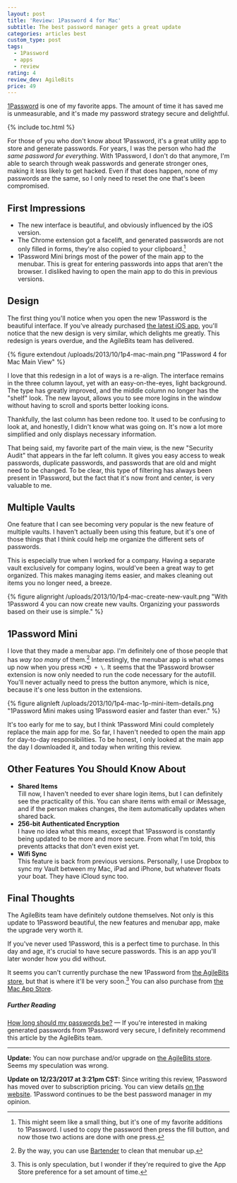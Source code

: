 ```yaml
---
layout: post
title: 'Review: 1Password 4 for Mac'
subtitle: The best password manager gets a great update
categories: articles best
custom_type: post
tags:
  - 1Password
  - apps
  - review
rating: 4
review_dev: AgileBits
price: 49
---
```

[1Password](https://agilebits.com/onepassword) is one of my favorite apps. The amount of time it has saved me is unmeasurable, and it's made my password strategy secure and delightful.

{% include toc.html %}

For those of you who don't know about 1Password, it's a great utility app to store and generate passwords. For years, I was the person who had _the same password for everything_. With 1Password, I don't do that anymore, I'm able to search through weak passwords and generate stronger ones, making it less likely to get hacked. Even if that does happen, none of my passwords are the same, so I only need to reset the one that's been compromised.

## First Impressions

- The new interface is beautiful, and obviously influenced by the iOS version.
- The Chrome extension got a facelift, and generated passwords are not only filled in forms, they're also copied to your clipboard.[^1]
- 1Password Mini brings most of the power of the main app to the menubar. This is great for entering passwords into apps that aren't the browser. I disliked having to open the main app to do this in previous versions.

## Design

The first thing you'll notice when you open the new 1Password is the beautiful interface. If you've already purchased [the latest iOS app](https://agilebits.com/onepassword/ios), you'll notice that the new design is very similar, which delights me greatly. This redesign is years overdue, and the AgileBits team has delivered.

{% figure extendout /uploads/2013/10/1p4-mac-main.png "1Password 4 for Mac Main View" %}

I love that this redesign in a lot of ways is a re-align. The interface remains in the three column layout, yet with an easy-on-the-eyes, light background. The type has greatly improved, and the middle column no longer has the "shelf" look. The new layout, allows you to see more logins in the window without having to scroll and sports better looking icons.

Thankfully, the last column has been redone too. It used to be confusing to look at, and honestly, I didn't know what was going on. It's now a lot more simplified and only displays necessary information.

That being said, my favorite part of the main view, is the new "Security Audit" that appears in the far left column. It gives you easy access to weak passwords, duplicate passwords, and passwords that are old and might need to be changed. To be clear, this type of filtering has always been present in 1Password, but the fact that it's now front and center, is very valuable to me.

## Multiple Vaults

One feature that I can see becoming very popular is the new feature of multiple vaults. I haven't actually been using this feature, but it's one of those things that I think could help me organize the different sets of passwords.

This is especially true when I worked for a company. Having a separate vault exclusively for company logins, would've been a great way to get organized. This makes managing items easier, and makes cleaning out items you no longer need, a breeze.

{% figure alignright /uploads/2013/10/1p4-mac-create-new-vault.png "With 1Password 4 you can now create new vaults. Organizing your passwords based on their use is simple." %}

## 1Password Mini

I love that they made a menubar app. I'm definitely one of those people that has _way too many_ of them.[^2] Interestingly, the menubar app is what comes up now when you press `⌘CMD + \`. It seems that the 1Password browser extension is now only needed to run the code necessary for the autofill. You'll never actually need to press the button anymore, which is nice, because it's one less button in the extensions.

{% figure alignleft /uploads/2013/10/1p4-mac-1p-mini-item-details.png "1Password Mini makes using 1Password easier and faster than ever." %}

It's too early for me to say, but I think 1Password Mini could completely replace the main app for me. So far, I haven't needed to open the main app for day-to-day responsibilities. To be honest, I only looked at the main app the day I downloaded it, and today when writing this review.

## Other Features You Should Know About

- **Shared Items**  
  Till now, I haven't needed to ever share login items, but I can definitely see the practicality of this. You can share items with email or iMessage, and if the person makes changes, the item automatically updates when shared back.
- **256-bit Authenticated Encryption**  
  I have no idea what this means, except that 1Password is constantly being updated to be more and more secure. From what I'm told, this prevents attacks that don't even exist yet.
- **Wifi Sync**  
  This feature is back from previous versions. Personally, I use Dropbox to sync my Vault between my Mac, iPad and iPhone, but whatever floats your boat. They have iCloud sync too.

## Final Thoughts

The AgileBits team have definitely outdone themselves. Not only is this update to 1Password beautiful, the new features and menubar app, make the upgrade very worth it.

If you've never used 1Password, this is a perfect time to purchase. In this day and age, it's crucial to have secure passwords. This is an app you'll later wonder how you did without.

It seems you can't currently purchase the new 1Password from [the AgileBits store](https://agilebits.com/store), but that is where it'll be very soon.[^3] You can also purchase from [the Mac App Store](https://itunes.apple.com/us/app/1password/id443987910?mt=12).
##### Further Reading

[How long should my passwords be?](http://blog.agilebits.com/2013/08/31/how-long-should-my-passwords-be/) — If you're interested in making generated passwords from 1Password very secure, I definitely recommend this article by the AgileBits team.

---

**Update:** You can now purchase and/or upgrade on [the AgileBits store](https://agilebits.com/store). Seems my speculation was wrong.

**Update on 12/23/2017 at 3:21pm CST:** Since writing this review, 1Password has moved over to subscription pricing. You can view details [on the website](https://1password.com/). 1Password continues to be the best password manager in my opinion.

[^1]: This might seem like a small thing, but it's one of my favorite additions to 1Password. I used to copy the password then press the fill button, and now those two actions are done with one press. 

[^2]: By the way, you can use [Bartender](http://www.macbartender.com/) to clean that menubar up. 

[^3]: This is only speculation, but I wonder if they're required to give the App Store preference for a set amount of time.
